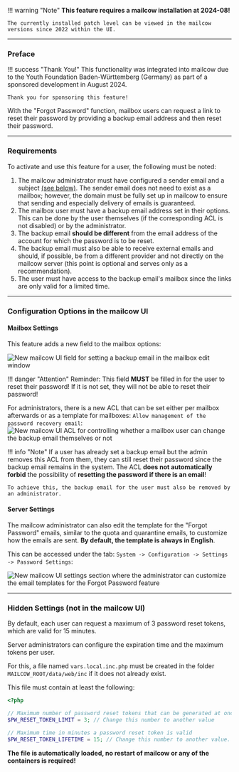!!! warning "Note"
    **This feature requires a mailcow installation at 2024-08!**

    The currently installed patch level can be viewed in the mailcow versions since 2022 within the UI.

---

### Preface

!!! success "Thank You!"
    This functionality was integrated into mailcow due to the Youth Foundation Baden-Württemberg (Germany) as part of a sponsored development in August 2024.

    Thank you for sponsoring this feature!

With the "Forgot Password" function, mailbox users can request a link to reset their password by providing a backup email address and then reset their password.

---

### Requirements

To activate and use this feature for a user, the following must be noted:

1. The mailcow administrator must have configured a sender email and a subject [(see below)](#server-settings). The sender email does not need to exist as a mailbox; however, the domain must be fully set up in mailcow to ensure that sending and especially delivery of emails is guaranteed.
2. The mailbox user must have a backup email address set in their options. This can be done by the user themselves (if the corresponding ACL is not disabled) or by the administrator.
3. The backup email **should be different** from the email address of the account for which the password is to be reset.
4. The backup email must also be able to receive external emails and should, if possible, be from a different provider and not directly on the mailcow server (this point is optional and serves only as a recommendation).
5. The user must have access to the backup email's mailbox since the links are only valid for a limited time.

---

### Configuration Options in the mailcow UI

#### Mailbox Settings

This feature adds a new field to the mailbox options:

![New mailcow UI field for setting a backup email in the mailbox edit window](../../assets/images/manual-guides/mailcow-forgot-password_mailbox_field.png)

!!! danger "Attention"
    Reminder: This field **MUST** be filled in for the user to reset their password! If it is not set, they will not be able to reset their password!

For administrators, there is a new ACL that can be set either per mailbox afterwards or as a template for mailboxes: `Allow management of the password recovery email`:
![New mailcow UI ACL for controlling whether a mailbox user can change the backup email themselves or not](../../assets/images/manual-guides/mailcow-forgot-password_mailbox_acl.png)

!!! info "Note"
    If a user has already set a backup email but the admin removes this ACL from them, they can still reset their password since the backup email remains in the system. The ACL **does not automatically forbid** the possibility of **resetting the password if there is an email**!

    To achieve this, the backup email for the user must also be removed by an administrator.


#### Server Settings

The mailcow administrator can also edit the template for the "Forgot Password" emails, similar to the quota and quarantine emails, to customize how the emails are sent. **By default, the template is always in English**.

This can be accessed under the tab: `System -> Configuration -> Settings -> Password Settings`:

![New mailcow UI settings section where the administrator can customize the email templates for the Forgot Password feature](../../assets/images/manual-guides/mailcow-forgot-password_server_settings.png)

---

### Hidden Settings (not in the mailcow UI)

By default, each user can request a maximum of 3 password reset tokens, which are valid for 15 minutes.

Server administrators can configure the expiration time and the maximum tokens per user.

For this, a file named `vars.local.inc.php` must be created in the folder `MAILCOW_ROOT/data/web/inc` if it does not already exist.

This file must contain at least the following:

```php
<?php

// Maximum number of password reset tokens that can be generated at once per user
$PW_RESET_TOKEN_LIMIT = 3; // Change this number to another value

// Maximum time in minutes a password reset token is valid
$PW_RESET_TOKEN_LIFETIME = 15; // Change this number to another value. Value in minutes
```

**The file is automatically loaded, no restart of mailcow or any of the containers is required!**